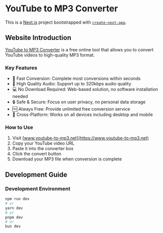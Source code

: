 
# YouTube to MP3 Converter

This is a [Next.js](https://nextjs.org) project bootstrapped with [`create-next-app`](https://nextjs.org/docs/app/api-reference/cli/create-next-app).

## Website Introduction

[YouTube to MP3 Converter](https://www.youtube-to-mp3.net) is a free online tool that allows you to convert YouTube videos to high-quality MP3 format.

### Key Features

- 🚀 Fast Conversion: Complete most conversions within seconds
- 🎵 High Quality Audio: Support up to 320kbps audio quality
- 💻 No Download Required: Web-based solution, no software installation needed
- 🔒 Safe & Secure: Focus on user privacy, no personal data storage
- 🆓 Always Free: Provide unlimited free conversion service
- 📱 Cross-Platform: Works on all devices including desktop and mobile

### How to Use

1. Visit [www.youtube-to-mp3.net](https://www.youtube-to-mp3.net)
2. Copy your YouTube video URL
3. Paste it into the converter box
4. Click the convert button
5. Download your MP3 file when conversion is complete

## Development Guide

### Development Environment
```bash
npm run dev
# or
yarn dev
# or
pnpm dev
# or
bun dev
```